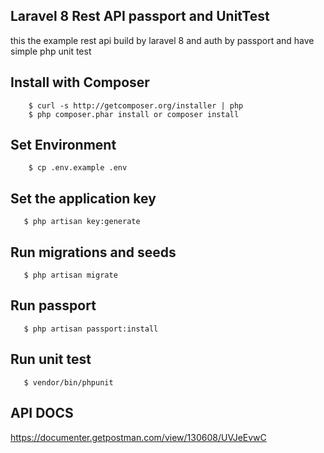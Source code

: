## Laravel 8 Rest API passport and UnitTest

this the example rest api build by laravel 8 and auth by passport and have simple php unit test 

## Install with Composer

```
    $ curl -s http://getcomposer.org/installer | php
    $ php composer.phar install or composer install
```

## Set Environment

```
    $ cp .env.example .env
```

## Set the application key

```
   $ php artisan key:generate
```

## Run migrations and seeds

```
   $ php artisan migrate 
```

## Run passport

```
   $ php artisan passport:install
```

## Run unit test

```
   $ vendor/bin/phpunit
```

## API DOCS
https://documenter.getpostman.com/view/130608/UVJeEvwC
